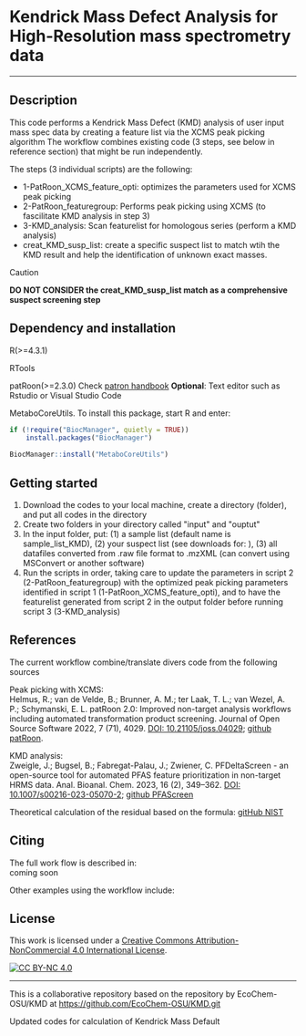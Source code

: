 # Kendrick Mass Defect Analysis for High-Resolution mass spectrometry data
-----------------------------------------------------------------------------------
Description
-----------
This code performs a Kendrick Mass Defect (KMD) analysis of user input mass spec data by creating a feature list via the XCMS peak picking algorithm
The workflow combines existing code (3 steps, see below in reference section) that might be run independently.

The steps (3 individual scripts) are the following:  
- 1-PatRoon_XCMS_feature_opti: optimizes the parameters used for XCMS peak picking  
- 2-PatRoon_featuregroup: Performs peak picking using XCMS (to fascilitate KMD analysis in step 3)  
- 3-KMD_analysis: Scan featurelist for homologous series (perform a KMD analysis)
- creat_KMD_susp_list: create a specific suspect list to match wtih the KMD result and help the identification of unknown exact masses.  
> [!CAUTION]  
> **DO NOT CONSIDER the creat_KMD_susp_list match as a comprehensive suspect screening step**


Dependency and installation
----------------
R(>=4.3.1)    

RTools 

patRoon(>=2.3.0) Check [patron handbook](https://rickhelmus.github.io/patRoon/handbook_bd/index.html)
**Optional**: Text editor such as Rstudio or Visual Studio Code 

MetaboCoreUtils. To install this package, start R and enter:  

``` r
if (!require("BiocManager", quietly = TRUE))
    install.packages("BiocManager")

BiocManager::install("MetaboCoreUtils")
```

Getting started
----------------
1. Download the codes to your local machine, create a directory (folder), and put all codes in the directory
2. Create two folders in your directory called "input" and "ouptut"
3. In the input folder, put: (1) a sample list (default name is sample_list_KMD), (2) your suspect list (see downloads for: ), (3) all datafiles converted from .raw file format to .mzXML (can convert using MSConvert or another software)
4. Run the scripts in order, taking care to update the parameters in script 2 (2-PatRoon_featuregroup) with the optimized peak picking parameters identified in script 1 (1-PatRoon_XCMS_feature_opti), and to have the featurelist generated from script 2 in the output folder before running script 3 (3-KMD_analysis)


References
------

The current workflow combine/translate divers code from the following sources

Peak picking with XCMS:  
Helmus, R.; van de Velde, B.; Brunner, A. M.; ter Laak, T. L.; van Wezel, A. P.; Schymanski, E. L. patRoon 2.0: Improved non-target analysis workflows including automated transformation product screening. Journal of Open Source Software 2022, 7 (71), 4029. [DOI: 10.21105/joss.04029](https://doi.org/10.21105/joss.04029); [github patRoon](https://github.com/rickhelmus/patRoon).

KMD analysis:  
Zweigle, J.; Bugsel, B.; Fabregat-Palau, J.; Zwiener, C. PFDeltaScreen - an open-source tool for automated PFAS feature prioritization in non-target HRMS data. Anal. Bioanal. Chem. 2023, 16 (2), 349–362. [DOI: 10.1007/s00216-023-05070-2](https://doi.org/10.1007/s00216-023-05070-2); [github PFAScreen](https://github.com/JonZwe/PFAScreen/blob/main/KMD_analysis.py)

Theoretical calculation of the residual based on the formula:  [gitHub NIST](https://github.com/usnistgov/NISTPFAS/tree/main/suspectlist/fn/calculate_residual.R)

Citing
------
The full work flow is described in:  
coming soon

Other examples using the workflow include:  


License
-------
This work is licensed under a
[Creative Commons Attribution-NonCommercial 4.0 International License][cc-by-nc].

[![CC BY-NC 4.0][cc-by-nc-image]][cc-by-nc]

[cc-by-nc]: https://creativecommons.org/licenses/by-nc/4.0/
[cc-by-nc-image]: https://licensebuttons.net/l/by-nc/4.0/88x31.png
[cc-by-nc-shield]: https://img.shields.io/badge/License-CC%20BY--NC%204.0-lightgrey.svg


-------------------------------------------------------
This is a collaborative repository based on the repository by EcoChem-OSU/KMD at https://github.com/EcoChem-OSU/KMD.git

Updated codes for calculation of Kendrick Mass Default
